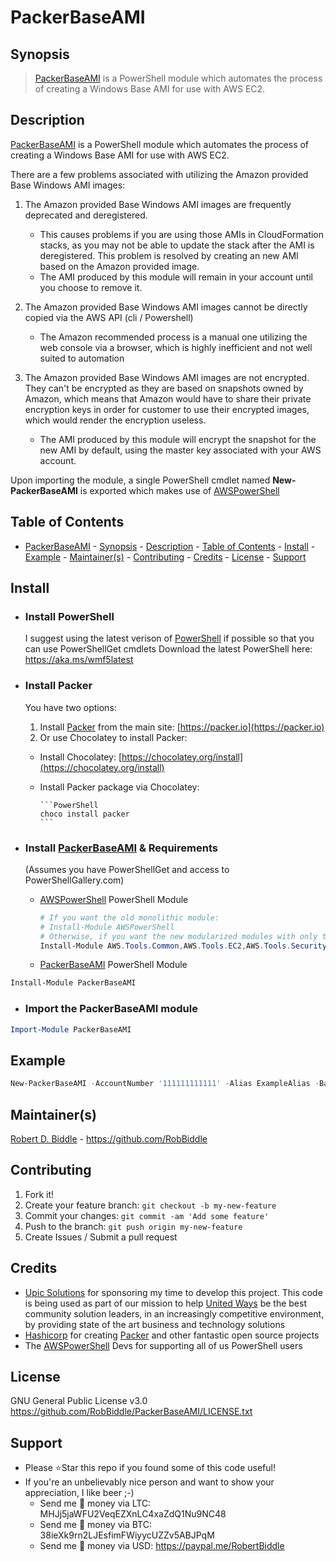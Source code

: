 # PackerBaseAMI

## Synopsis
>
>[PackerBaseAMI](https://github.com/RobBiddle/PackerBaseAMI) is a PowerShell module which automates the process of creating a Windows Base AMI for use with AWS EC2.

## Description

[PackerBaseAMI](https://github.com/RobBiddle/PackerBaseAMI) is a PowerShell module which automates the process of creating a Windows Base AMI for use with AWS EC2.

There are a few problems associated with utilizing the Amazon provided Base Windows AMI images:

1. The Amazon provided Base Windows AMI images are frequently deprecated and deregistered.
   - This causes problems if you are using those AMIs in CloudFormation stacks, as you may not be able to update the stack after the AMI is deregistered.  This problem is resolved by creating an new AMI based on the Amazon provided image.
   - The AMI produced by this module will remain in your account until you choose to remove it.

2. The Amazon provided Base Windows AMI images cannot be directly copied via the AWS API (cli / Powershell)
   - The Amazon recommended process is a manual one utilizing the web console via a browser, which is highly inefficient and not well suited to automation

3. The Amazon provided Base Windows AMI images are not encrypted. They can't be encrypted as they are based on snapshots owned by Amazon, which means that Amazon would have to share their private encryption keys in order for customer to use their encrypted images, which would render the encryption useless.
   - The AMI produced by this module will encrypt the snapshot for the new AMI by default, using the master key associated with your AWS account.

Upon importing the module, a single PowerShell cmdlet named **New-PackerBaseAMI** is exported which makes use of [AWSPowerShell](https://www.powershellgallery.com/packages/AWSPowerShell)

## Table of Contents

- [PackerBaseAMI](#packerbaseami)
      - [Synopsis](#synopsis)
      - [Description](#description)
      - [Table of Contents](#table-of-contents)
      - [Install](#install-)
      - [Example](#example-)
      - [Maintainer(s)](#maintainers-)
      - [Contributing](#contributing-)
      - [Credits](#credits-)
      - [License](#license-)
        - [Support](#support-)

## Install

- ### Install PowerShell

  I suggest using the latest verison of [PowerShell](https://aka.ms/wmf5latest) if possible so that you can use PowerShellGet cmdlets
  Download the latest PowerShell here: <https://aka.ms/wmf5latest>

- ### Install Packer

  You have two options:
   1. Install [Packer](https://packer.io) from the main site: [https://packer.io](https://packer.io)
   2. Or use Chocolatey to install Packer:
  - Install Chocolatey: [https://chocolatey.org/install](https://chocolatey.org/install)
  - Install Packer package via Chocolatey:

        ```PowerShell
        choco install packer
        ```

- ### Install [PackerBaseAMI](https://github.com/RobBiddle/PackerBaseAMI) & Requirements

  (Assumes you have PowerShellGet and access to PowerShellGallery.com)

  - [AWSPowerShell](https://www.powershellgallery.com/packages/AWSPowerShell) PowerShell Module

      ```PowerShell
      # If you want the old monolithic module:
      # Install-Module AWSPowerShell
      # Otherwise, if you want the new modularized modules with only the necessary cmdlets (recommended):
      Install-Module AWS.Tools.Common,AWS.Tools.EC2,AWS.Tools.SecurityToken,AWS.Tools.SimpleSystemsManagement
      ```

  - [PackerBaseAMI](https://github.com/RobBiddle/PackerBaseAMI) PowerShell Module

```PowerShell
Install-Module PackerBaseAMI
```

- ### Import the PackerBaseAMI module

```PowerShell
Import-Module PackerBaseAMI
```

## Example

```PowerShell
New-PackerBaseAMI -AccountNumber '111111111111' -Alias ExampleAlias -BaseOS 'Windows_Server-2019-English-Full-Base' -IamRole 'ExampleRoleName' -Region 'us-east-1' -OutputDirectoryPath 'c:\example\directory'
```

## Maintainer(s)

[Robert D. Biddle](https://github.com/RobBiddle) - <https://github.com/RobBiddle>

## Contributing

1. Fork it!
2. Create your feature branch: `git checkout -b my-new-feature`
3. Commit your changes: `git commit -am 'Add some feature'`
4. Push to the branch: `git push origin my-new-feature`
5. Create Issues / Submit a pull request

## Credits

- [Upic Solutions](https://upicsolutions.org/) for sponsoring my time to develop this project.  This code is being used as part of our mission to help [United Ways](https://www.unitedway.org/) be the best community solution leaders, in an increasingly competitive environment, by providing state of the art business and technology solutions
- [Hashicorp](https://www.hashicorp.com/) for creating [Packer](https://packer.io) and other fantastic open source projects
- The [AWSPowerShell](https://www.powershellgallery.com/packages/AWSPowerShell) Devs for supporting all of us PowerShell users

## License

GNU General Public License v3.0
<https://github.com/RobBiddle/PackerBaseAMI/LICENSE.txt>

## Support

- Please :star:Star this repo if you found some of this code useful!
- If you're an unbelievably nice person and want to show your appreciation, I like beer ;-)
  - Send me :beer: money via LTC: MHJj5jaWFU2VeqEZXnLC4xaZdQ1Nu9NC48
  - Send me :beer: money via BTC: 38ieXk9rn2LJEsfimFWiyycUZZv5ABJPqM
  - Send me :beer: money via USD: <https://paypal.me/RobertBiddle>
